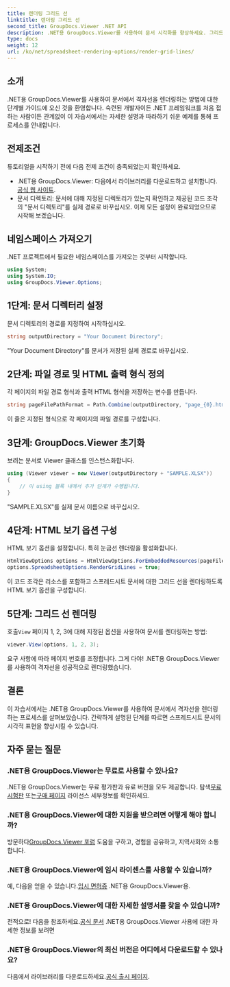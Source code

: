```yaml
---
title: 렌더링 그리드 선
linktitle: 렌더링 그리드 선
second_title: GroupDocs.Viewer .NET API
description: .NET용 GroupDocs.Viewer를 사용하여 문서 시각화를 향상하세요. 그리드 선을 쉽게 렌더링할 수 있습니다. 지금 무료 평가판을 사용해 보세요! #GroupDocs #뷰어
type: docs
weight: 12
url: /ko/net/spreadsheet-rendering-options/render-grid-lines/
---
```

## 소개
.NET용 GroupDocs.Viewer를 사용하여 문서에서 격자선을 렌더링하는 방법에 대한 단계별 가이드에 오신 것을 환영합니다. 숙련된 개발자이든 .NET 프레임워크를 처음 접하는 사람이든 관계없이 이 자습서에서는 자세한 설명과 따라하기 쉬운 예제를 통해 프로세스를 안내합니다.
## 전제조건
튜토리얼을 시작하기 전에 다음 전제 조건이 충족되었는지 확인하세요.
-  .NET용 GroupDocs.Viewer: 다음에서 라이브러리를 다운로드하고 설치합니다.[공식 웹 사이트](https://releases.groupdocs.com/viewer/net/).
- 문서 디렉토리: 문서에 대해 지정된 디렉토리가 있는지 확인하고 제공된 코드 조각의 "문서 디렉토리"를 실제 경로로 바꾸십시오.
이제 모든 설정이 완료되었으므로 시작해 보겠습니다.
## 네임스페이스 가져오기
.NET 프로젝트에서 필요한 네임스페이스를 가져오는 것부터 시작합니다.
```csharp
using System;
using System.IO;
using GroupDocs.Viewer.Options;
```
## 1단계: 문서 디렉터리 설정
문서 디렉토리의 경로를 지정하여 시작하십시오.
```csharp
string outputDirectory = "Your Document Directory";
```
"Your Document Directory"를 문서가 저장된 실제 경로로 바꾸십시오.
## 2단계: 파일 경로 및 HTML 출력 형식 정의
각 페이지의 파일 경로 형식과 출력 HTML 형식을 저장하는 변수를 만듭니다.
```csharp
string pageFilePathFormat = Path.Combine(outputDirectory, "page_{0}.html");
```
이 줄은 지정된 형식으로 각 페이지의 파일 경로를 구성합니다.
## 3단계: GroupDocs.Viewer 초기화
보려는 문서로 Viewer 클래스를 인스턴스화합니다.
```csharp
using (Viewer viewer = new Viewer(outputDirectory + "SAMPLE.XLSX"))
{
    // 이 using 블록 내에서 추가 단계가 수행됩니다.
}
```
"SAMPLE.XLSX"를 실제 문서 이름으로 바꾸십시오.
## 4단계: HTML 보기 옵션 구성
HTML 보기 옵션을 설정합니다. 특히 눈금선 렌더링을 활성화합니다.
```csharp
HtmlViewOptions options = HtmlViewOptions.ForEmbeddedResources(pageFilePathFormat);
options.SpreadsheetOptions.RenderGridLines = true;
```
이 코드 조각은 리소스를 포함하고 스프레드시트 문서에 대한 그리드 선을 렌더링하도록 HTML 보기 옵션을 구성합니다.
## 5단계: 그리드 선 렌더링
 호출`View` 페이지 1, 2, 3에 대해 지정된 옵션을 사용하여 문서를 렌더링하는 방법:
```csharp
viewer.View(options, 1, 2, 3);
```
요구 사항에 따라 페이지 번호를 조정합니다.
그게 다야! .NET용 GroupDocs.Viewer를 사용하여 격자선을 성공적으로 렌더링했습니다.
## 결론
이 자습서에서는 .NET용 GroupDocs.Viewer를 사용하여 문서에서 격자선을 렌더링하는 프로세스를 살펴보았습니다. 간략하게 설명된 단계를 따르면 스프레드시트 문서의 시각적 표현을 향상시킬 수 있습니다.
## 자주 묻는 질문
### .NET용 GroupDocs.Viewer는 무료로 사용할 수 있나요?
 .NET용 GroupDocs.Viewer는 무료 평가판과 유료 버전을 모두 제공합니다. 탐색[무료 시험판](https://releases.groupdocs.com/) 또는[구매 페이지](https://purchase.groupdocs.com/buy) 라이선스 세부정보를 확인하세요.
### .NET용 GroupDocs.Viewer에 대한 지원을 받으려면 어떻게 해야 합니까?
 방문하다[GroupDocs.Viewer 포럼](https://forum.groupdocs.com/c/viewer/9) 도움을 구하고, 경험을 공유하고, 지역사회와 소통합니다.
### .NET용 GroupDocs.Viewer에 임시 라이센스를 사용할 수 있습니까?
 예, 다음을 얻을 수 있습니다.[임시 면허증](https://purchase.groupdocs.com/temporary-license/) .NET용 GroupDocs.Viewer용.
### .NET용 GroupDocs.Viewer에 대한 자세한 설명서를 찾을 수 있습니까?
 전적으로! 다음을 참조하세요.[공식 문서](https://reference.groupdocs.com/viewer/net/) .NET용 GroupDocs.Viewer 사용에 대한 자세한 정보를 보려면
### .NET용 GroupDocs.Viewer의 최신 버전은 어디에서 다운로드할 수 있나요?
 다음에서 라이브러리를 다운로드하세요.[공식 출시 페이지](https://releases.groupdocs.com/viewer/net/).